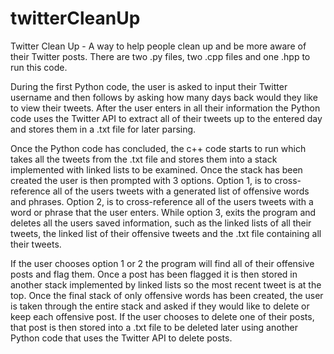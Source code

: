 # twitterCleanUp

Twitter Clean Up - A way to help people clean up and be more aware of their Twitter posts.
There are two .py files, two .cpp files and one .hpp to run this code.

During the first Python code, the user is asked to input their Twitter username and then follows by asking how many days back would they like to view their tweets. After the user enters in all their information the Python code uses the Twitter API to extract all of their tweets up to the entered day and stores them in a .txt file for later parsing.

Once the Python code has concluded, the c++ code starts to run which takes all the tweets from the .txt file and stores them into a stack implemented with linked lists to be examined. Once the stack has been created the user is then prompted with 3 options. Option 1, is to cross-reference all of the users tweets with a generated list of offensive words and phrases. Option 2, is to cross-reference all of the users tweets with a word or phrase that the user enters. While option 3, exits the program and deletes all the users saved information, such as the linked lists of all their tweets, the linked list of their offensive tweets and the .txt file containing all their tweets.

If the user chooses option 1 or 2 the program will find all of their offensive posts and flag them. Once a post has been flagged it is then stored in another stack implemented by linked lists so the most recent tweet is at the top. Once the final stack of only offensive words has been created, the user is taken through the entire stack and asked if they would like to delete or keep each offensive post. If the user chooses to delete one of their posts, that post is then stored into a .txt file to be deleted later using another Python code that uses the Twitter API to delete posts.
